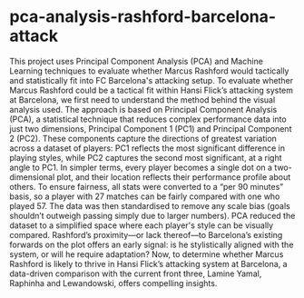 # pca-analysis-rashford-barcelona-attack
This project uses Principal Component Analysis (PCA) and Machine Learning techniques to evaluate whether Marcus Rashford would tactically and statistically fit into FC Barcelona's attacking setup.
To evaluate whether Marcus Rashford could be a tactical fit within Hansi Flick’s attacking system at Barcelona, we first need to understand the method behind the visual analysis used.
The approach is based on Principal Component Analysis (PCA), a statistical technique that reduces complex performance data into just two dimensions, Principal Component 1 (PC1) and Principal Component 2 (PC2).
These components capture the directions of greatest variation across a dataset of players: PC1 reflects the most significant difference in playing styles, while PC2 captures the second most significant, at a right angle to PC1.
In simpler terms, every player becomes a single dot on a two-dimensional plot, and their location reflects their performance profile about others.
To ensure fairness, all stats were converted to a “per 90 minutes” basis, so a player with 27 matches can be fairly compared with one who played 57.
The data was then standardised to remove any scale bias (goals shouldn’t outweigh passing simply due to larger numbers). PCA reduced the dataset to a simplified space where each player's style can be visually compared.
Rashford’s proximity—or lack thereof—to Barcelona’s existing forwards on the plot offers an early signal: is he stylistically aligned with the system, or will he require adaptation?
Now, to determine whether Marcus Rashford is likely to thrive in Hansi Flick’s attacking system at Barcelona, a data-driven comparison with the current front three, Lamine Yamal, Raphinha and Lewandowski, offers compelling insights.
